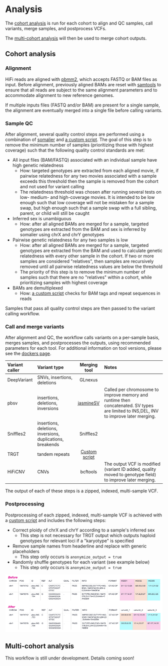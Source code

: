# Analysis

The [cohort analysis](#cohort-analysis) is run for each cohort to align and QC samples, call variants, merge samples, and postprocess VCFs.

The [multi-cohort analysis](#multi-cohort-analysis) will then be used to merge cohort outputs.


## Cohort analysis

### Alignment

HiFi reads are aligned with [pbmm2](https://github.com/PacificBiosciences/pbmm2), which accepts FASTQ or BAM files as input. Before alignment, previously aligned BAMs are reset with [samtools](https://github.com/samtools) to ensure that all reads are subject to the same alignment parameters and to accommodate alignment to new reference genomes.

If multiple inputs files (FASTQ and/or BAM) are present for a single sample, the alignment are eventually merged into a single file before calling variants.

### Sample QC

After alignment, several quality control steps are performed using a combination of [somalier](https://github.com/brentp/somalier) and [a custom script](../docker/somalier/scripts/screen_related_samples.py). The goal of this step is to remove the minimum number of samples (prioritizing those with highest coverage) such that the following quality control standards are met:

- All input files (BAM/FASTQ) associated with an individual sample have high genetic relatedness
  - How: targeted genotypes are extracted from each aligned movie, if pairwise relatedness for any two movies associated with a sample exceeds this threshold then the sample is removed from the cohort and not used for variant calling
  - The relatedness threshold was chosen after running several tests on low- medium- and high-coverage movies. It is intended to be low enough such that low coverage will not be mistaken for a sample swap, but high enough such that a sample swap with a full sibling, parent, or child will still be caught
- Inferred sex is unambiguous
  - How: after all aligned BAMs are merged for a sample, targeted genotypes are extracted from the BAM and sex is inferred by somalier using chrX and chrY genotypes
- Pairwise genetic relatedness for any two samples is low
  - How: after all aligned BAMs are merged for a sample, targeted genotypes are extracted from the BAM and used to calculate genetic relatedness with every other sample in the cohort. If two or more samples are considered "relatives", then samples are recursively removed until all pairwise relatedness values are below the threshold
  - The priority of this step is to remove the minimum number of samples such that there are no "relatives" within a cohort, while prioritizing samples with highest coverage
- BAMs are demultiplexed
  - How: [a custom script](../docker/samtools/scripts/peek-a-bam.py) checks for BAM tags and repeat sequences in reads

Samples that pass all quality control steps are then passed to the variant calling workflow.

### Call and merge variants

After alignment and QC, the workflow calls variants on a per-sample basis, merges samples, and postprocesses the outputs, using recommended parameters for each tool. For additional information on tool versions, please see the [dockers page](dockers.md).

| Variant caller | Variant type | Merging tool | Notes |
| :- | :- | :-: | :- |
| DeepVariant | SNVs, insertions, deletions | GLnexus | |
| pbsv | insertions, deletions, inversions | [jasmineSV](https://github.com/mkirsche/Jasmine) | Called per chromosome to improve memory and runtime then concatenated. SV types are limited to INS,DEL, INV to improve later merging. |
| Sniffles2 | insertions, deletions, inversions, duplications, breakends | Sniffles2 | |
| TRGT | tandem repeats | [Custom script](../docker/vcfparser/scripts/merge_trgt_vcfs.py) | |
| HiFiCNV | CNVs | bcftools | The output VCF is modified (variant ID added, quality moved to genotype field) to improve later merging. |

The output of each of these steps is a zipped, indexed, multi-sample VCF.


### Postprocessing

Postprocessing of each zipped, indexed, multi-sample VCF is achieved with a [custom script](../docker/vcfparser/scripts/postprocess_joint_vcf.py) and includes the following steps:

- Correct ploidy of chrX and chrY according to a sample's inferred sex
  - This step is not necessary for TRGT output which outputs haploid genotypes for relevant loci if a "karyotype" is specified
- Remove sample names from headerline and replace with generic placeholders
  - This step only occurs is `anonymize_output = true`
- Randomly shuffle genotypes for each variant (see example below)
  - This step only occurs is `anonymize_output = true`

![De-identified VCF example](images/anonymize_output_example.png)

## Multi-cohort analysis

This workflow is still under development. Details coming soon!
